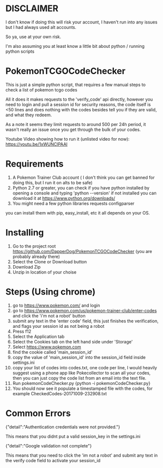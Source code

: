 # DISCLAIMER
I don't know if doing this will risk your account, I haven't run into any issues but I had always used alt accounts.

So ya, use at your own risk.

I'm also assuming you at least know a little bit about python / running python scripts

# PokemonTCGOCodeChecker
This is just a simple python script, that requires a few manual steps to check a list of pokemon tcgo codes

All it does it makes requests to the 'verify_code' api directly, however you need to login and pull a session id for security reasons, the code itself is <50 lines and does nothing with the codes besides tell you if they are valid, and what they redeem.

As a note it seems they limit requests to around 500 per 24h period, it wasn't really an issue once you get through the bulk of your codes.

Youtube Video showing how to run it (unlisted video for now):
https://youtu.be/1xWUNClPAAI

# Requirements
1) A Pokemon Trainer Club account ( I don't think you can get banned for doing this, but I run it on alts to be safe) 
2) Python 2.7 or greater, you can check if you have python installed by opening a console and typing 'python --version' if not installed you can download it at https://www.python.org/downloads/
3) You might need a few python libraries
requests
configparser

you can install them with pip, easy_install, etc it all depends on your OS.

# Installing
1) Go to the project root https://github.com/DapperDog/PokemonTCGOCodeChecker (you are probably already there)
2) Select the Clone or Download button
3) Download Zip
4) Unzip in location of your choise

# Steps (Using chrome)
1) go to https://www.pokemon.com/ and login
2) go to https://www.pokemon.com/us/pokemon-trainer-club/enter-codes and click the 'i'm not a robot' button
3) submit any text in the 'enter code' field, this just finishes the verification, and flags your session id as not being a robot
4) Press f12
5) Select the Application tab
6) Select the Cookies tab on the left hand side under 'Storage'
7) Select https://www.pokemon.com
8) find the cookie called 'main_session_id'
9) copy the value of 'main_session_id' into the session_id field inside settings.ini
10) copy your list of codes into codes.txt, one code per line, I would heavily suggest using a phone app like Pokecollector to scan all your codes, then you can just copy the code list from an email into the text file.
11) Run pokemonCodeChecker.py {python -i pokemonCodeChecker.py}
12) You should now see it populate a timestamped file with the codes, for example CheckedCodes-20171009-232908.txt

# Common Errors

{"detail":"Authentication credentials were not provided."}

This means that you didnt put a valid session_key in the settings.ini

{"detail":"Google validation not complete"}

This means that you need to click the 'im not a robot' and submit any text in the verify code field to activate your session_id
